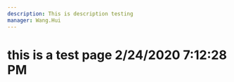 ```yaml
---
description: This is description testing
manager: Wang.Hui
---
```

# this is a test page 2/24/2020 7:12:28 PM